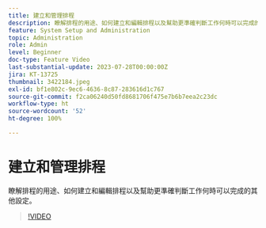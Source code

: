 ```yaml
---
title: 建立和管理排程
description: 瞭解排程的用途、如何建立和編輯排程以及幫助更準確判斷工作何時可以完成的其他設定。
feature: System Setup and Administration
topic: Administration
role: Admin
level: Beginner
doc-type: Feature Video
last-substantial-update: 2023-07-28T00:00:00Z
jira: KT-13725
thumbnail: 3422184.jpeg
exl-id: bf1e802c-9ec6-4636-8c87-283616d1c767
source-git-commit: f2ca06240d50fd8681706f475e7b6b7eea2c23dc
workflow-type: ht
source-wordcount: '52'
ht-degree: 100%

---
```


# 建立和管理排程

瞭解排程的用途、如何建立和編輯排程以及幫助更準確判斷工作何時可以完成的其他設定。

>[!VIDEO](https://video.tv.adobe.com/v/3422184/?quality=12&learn=on&enablevpops)

